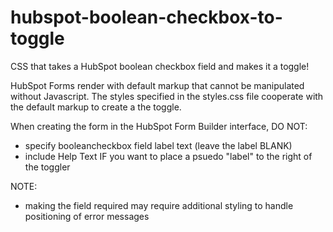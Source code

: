 # hubspot-boolean-checkbox-to-toggle
CSS that takes a HubSpot boolean checkbox field and makes it a toggle!

HubSpot Forms render with default markup that cannot be manipulated without Javascript. The styles specified in the styles.css file cooperate with the default markup to create a the toggle.

When creating the form in the HubSpot Form Builder interface, DO NOT:
- specify booleancheckbox field label text (leave the label BLANK)
- include Help Text IF you want to place a psuedo "label" to the right of the toggler

NOTE:
- making the field required may require additional styling to handle positioning of error messages
